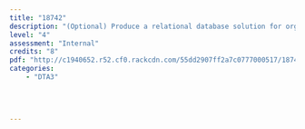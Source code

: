 ```yaml
---
title: "18742"
description: "(Optional) Produce a relational database solution for organisational use"
level: "4"
assessment: "Internal"
credits: "8"
pdf: "http://c1940652.r52.cf0.rackcdn.com/55dd2907ff2a7c0777000517/18742.pdf"
categories:
    - "DTA3"
    
    
    
    
---
```

